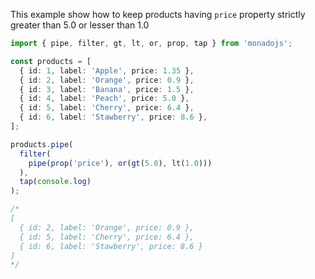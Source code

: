 This example show how to keep products having `price` property strictly greater than 5.0 or lesser than 1.0

```typescript
import { pipe, filter, gt, lt, or, prop, tap } from 'monadojs';

const products = [
  { id: 1, label: 'Apple', price: 1.35 },
  { id: 2, label: 'Orange', price: 0.9 },
  { id: 3, label: 'Banana', price: 1.5 },
  { id: 4, label: 'Peach', price: 5.0 },
  { id: 5, label: 'Cherry', price: 6.4 },
  { id: 6, label: 'Stawberry', price: 8.6 },
];

products.pipe(
  filter(
    pipe(prop('price'), or(gt(5.0), lt(1.0)))
  ),
  tap(console.log)
);

/*
[
  { id: 2, label: 'Orange', price: 0.9 },
  { id: 5, label: 'Cherry', price: 6.4 },
  { id: 6, label: 'Stawberry', price: 8.6 }
]
*/
```
